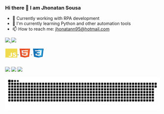 ### Hi there 👋 I am Jhonatan Sousa 

- 🔭 Currently working with RPA development
- 🌱 I'm currently learning Python and other automation tools 
- 📫 How to reach me: jhonatann95@hotmail.com 

<div>
  <a href="https://github.com/jhonattansousa">
  <img height="180em" src="https://github-readme-stats.vercel.app/api?username=jhonattansousa&show_icons=true&theme=dark&include_all_commits=true&count_private=true"/>
  <img height="180em" src="https://github-readme-stats.vercel.app/api/top-langs/?username=jhonattansousa&layout=compact&langs_count=7&theme=dark"/>
</div>
  
  <div style="display: inline_block"><br>
  <img align="center" alt="Jhonatan-Js" height="30" width="40" src="https://raw.githubusercontent.com/devicons/devicon/master/icons/javascript/javascript-plain.svg">
  <img align="center" alt="Jhonatan-HTML" height="30" width="40" src="https://raw.githubusercontent.com/devicons/devicon/master/icons/html5/html5-original.svg">
  <img align="center" alt="Jhonatan-CSS" height="30" width="40" src="https://raw.githubusercontent.com/devicons/devicon/master/icons/css3/css3-original.svg">
</div>
  
  ##
  
  <div>
  <a href="https://www.instagram.com/jhonattansousa/" target="_blank"><img src="https://img.shields.io/badge/-Instagram-%23E4405F?style=for-the-badge&logo=instagram&logoColor=white" target="_blank"></a>
  <a href = "mailto:jhonatann95@hotmail.com"><img src="https://img.shields.io/badge/Microsoft_Outlook-0078D4?style=for-the-badge&logo=microsoft-outlook&logoColor=white" target="_blank"></a>
  <a href="https://www.linkedin.com/in/jhonatansousa95/" target="_blank"><img src="https://img.shields.io/badge/-LinkedIn-%230077B5?style=for-the-badge&logo=linkedin&logoColor=white" target="_blank"></a>  
   
   
![Snake animation](https://github.com/jhonattansousa/jhonattansousa/blob/output/github-contribution-grid-snake.svg)
</div>
